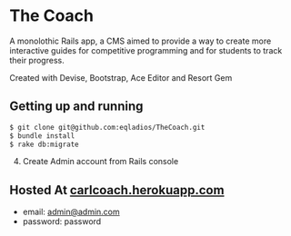 # The Coach
A monolothic Rails app, a CMS aimed to provide a way to create more interactive guides for competitive programming and for students to track their progress. 

Created with Devise, Bootstrap, Ace Editor and Resort Gem

## Getting up and running

```sh
$ git clone git@github.com:eqladios/TheCoach.git
$ bundle install
$ rake db:migrate
```
4.  Create Admin account from Rails console

## Hosted At [carlcoach.herokuapp.com](https://carlcoach.herokuapp.com)
+ email: admin@admin.com
+ password: password
